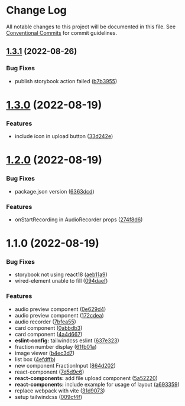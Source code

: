 # Change Log

All notable changes to this project will be documented in this file.
See [Conventional Commits](https://conventionalcommits.org) for commit guidelines.

## [1.3.1](https://github.com/davidNHK/busybox/compare/@busybox/react-components@1.3.0...@busybox/react-components@1.3.1) (2022-08-26)


### Bug Fixes

* publish storybook action failed ([b7b3955](https://github.com/davidNHK/busybox/commit/b7b3955ab0c40a85c7c0d568ec6a59587b9b57b0))





# [1.3.0](https://github.com/davidNHK/busybox/compare/@busybox/react-components@1.2.0...@busybox/react-components@1.3.0) (2022-08-19)


### Features

* include icon in upload button ([33d242e](https://github.com/davidNHK/busybox/commit/33d242e96b616f2a50ea6fef247c5932b6cf16a5))





# [1.2.0](https://github.com/davidNHK/busybox/compare/@busybox/react-components@1.1.0...@busybox/react-components@1.2.0) (2022-08-19)


### Bug Fixes

* package.json version ([6363dcd](https://github.com/davidNHK/busybox/commit/6363dcdae74c8c98691cb58987eeeda9d526e277))


### Features

* onStartRecording in AudioRecorder props ([274f8d6](https://github.com/davidNHK/busybox/commit/274f8d662ba77db8206e7b0bde8c8ae774e2268e))





# 1.1.0 (2022-08-19)


### Bug Fixes

* storybook not using react18 ([aeb11a9](https://github.com/davidNHK/busybox/commit/aeb11a921ea5216548f09a37b29e36d692b1c036))
* wired-element unable to fill ([094daef](https://github.com/davidNHK/busybox/commit/094daef85f955959af90edd4b41f79fbd4b33bcf))


### Features

* audio preview component ([0e629d4](https://github.com/davidNHK/busybox/commit/0e629d417a17c6d136dceb684dac97ed38c06e9e))
* audio preview component ([172cdea](https://github.com/davidNHK/busybox/commit/172cdeaddb00ebce691f06778992292e923ec4eb))
* audio recorder ([7bfea55](https://github.com/davidNHK/busybox/commit/7bfea5549d2d7794f0c4d47fa264d5e7c750fcb3))
* card component ([0abbdb3](https://github.com/davidNHK/busybox/commit/0abbdb3b7a95ac4b645252e814a39efa4f292723))
* card component ([4a4d667](https://github.com/davidNHK/busybox/commit/4a4d667d5b395e7367ce5096ba48d140bb8577e7))
* **eslint-config:** tailwindcss eslint ([637e323](https://github.com/davidNHK/busybox/commit/637e32369f8b406389fc23ab69760c78282f47da))
* fraction number display ([61fb01a](https://github.com/davidNHK/busybox/commit/61fb01a124a23bbeaae1fdb46698f83c1f2c294c))
* image viewer ([b4ec3d7](https://github.com/davidNHK/busybox/commit/b4ec3d73ea5a9534e310e283df0d54edf430f691))
* list box ([4efdffb](https://github.com/davidNHK/busybox/commit/4efdffb9838d0ca72eedfb20a151ab3294ad1cef))
* new component FractionInput ([864d202](https://github.com/davidNHK/busybox/commit/864d20248e2795c5a20a9e51198141ea1e26f501))
* react-component ([7d5d9c6](https://github.com/davidNHK/busybox/commit/7d5d9c632094497e49255ef28568ba58a566a058))
* **react-components:** add file upload component ([5a52220](https://github.com/davidNHK/busybox/commit/5a52220e89227c6bb7f25d71f37528b47059003d))
* **react-components:** include example for usage of layout ([a693359](https://github.com/davidNHK/busybox/commit/a69335975e66c2ce6689c81e574195c6e723b66c))
* replace webpack with vite ([31d9073](https://github.com/davidNHK/busybox/commit/31d9073a35ed35d0f189e16d07105b049ea66170))
* setup tailwindcss ([009cf4f](https://github.com/davidNHK/busybox/commit/009cf4f787dd4a4acdad13ce99e800aaaff8ff9a))
